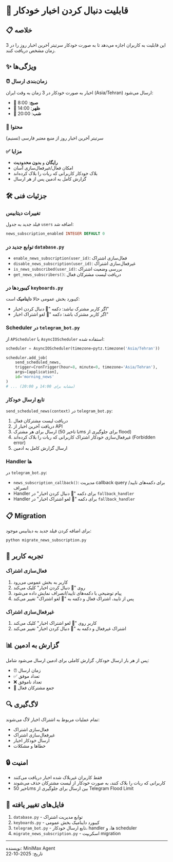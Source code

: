 # 📰 قابلیت دنبال کردن اخبار خودکار

## 📋 خلاصه
این قابلیت به کاربران اجازه می‌دهد تا به صورت خودکار سرتیتر آخرین اخبار روز را در 3 زمان مشخص دریافت کنند.

## ✨ ویژگی‌ها

### ⏰ زمان‌بندی ارسال
اخبار به صورت خودکار در 3 زمان به وقت ایران (Asia/Tehran) ارسال می‌شود:
- 🌅 **صبج**: 8:00
- 🌇 **ظهر**: 14:00 
- 🌃 **شب**: 20:00

### 📰 محتوا
سرتیتر آخرین اخبار روز از منبع معتبر فارسی (تسنیم)

### ✅ مزایا
- **رایگان** و **بدون محدودیت**
- امکان فعال/غیرفعال‌سازی آسان
- بلاک خودکار کاربرانی که ربات را بلاک کرده‌اند
- گزارش کامل به ادمین پس از هر ارسال

## 🛠️ جزئیات فنی

### تغییرات دیتابیس
فیلد جدید به جدول `users` اضافه شد:
```sql
news_subscription_enabled INTEGER DEFAULT 0
```

### توابع جدید در `database.py`
- `enable_news_subscription(user_id)`: فعال‌سازی اشتراک
- `disable_news_subscription(user_id)`: غیرفعال‌سازی اشتراک
- `is_news_subscribed(user_id)`: بررسی وضعیت اشتراک
- `get_news_subscribers()`: دریافت لیست مشترکان فعال

### کیبورد‌ها در `keyboards.py`
کیبورد بخش عمومی حالا **داینامیک** است:
- اگر کاربر مشترک نباشد: دکمه "📰 دنبال کردن اخبار"
- اگر کاربر مشترک باشد: دکمه "🔕 لغو اشتراک اخبار"

### Scheduler در `telegram_bot.py`
از `APScheduler` با `AsyncIOScheduler` استفاده شده:
```python
scheduler = AsyncIOScheduler(timezone=pytz.timezone('Asia/Tehran'))

scheduler.add_job(
    send_scheduled_news,
    trigger=CronTrigger(hour=8, minute=0, timezone='Asia/Tehran'),
    args=[application],
    id='morning_news'
)
# ... (مشابه برای 14:00 و 20:00)
```

### تابع ارسال خودکار
`send_scheduled_news(context)` در `telegram_bot.py`:
1. دریافت لیست مشترکان فعال
2. دریافت آخرین اخبار از API
3. ارسال برای هر مشترک (با تاخیر 50ms برای جلوگیری از flood)
4. غیرفعال‌سازی خودکار اشتراک کاربرانی که ربات را بلاک کرده‌اند (Forbidden error)
5. ارسال گزارش کامل به ادمین

### Handler ها
در `telegram_bot.py`:
- `news_subscription_callback()`: مدیریت callback query برای دکمه‌های تایید/انصراف
- Handler برای دکمه "📰 دنبال کردن اخبار" در `fallback_handler`
- Handler برای دکمه "🔕 لغو اشتراک اخبار" در `fallback_handler`

## 📋 Migration
برای اضافه کردن فیلد جدید به دیتابیس موجود:
```bash
python migrate_news_subscription.py
```

## 👤 تجربه کاربر

### فعال‌سازی اشتراک
1. کاربر به بخش عمومی می‌رود
2. روی "📰 دنبال کردن اخبار" کلیک می‌کند
3. پیام توضیحی با دکمه‌های تایید/انصراف نمایش داده می‌شود
4. پس از تایید، اشتراک فعال و دکمه به "🔕 لغو اشتراک" تغییر می‌کند

### غیرفعال‌سازی اشتراک
1. کاربر روی "🔕 لغو اشتراک اخبار" کلیک می‌کند
2. اشتراک غیرفعال و دکمه به "📰 دنبال کردن اخبار" تغییر می‌کند

## 📊 گزارش به ادمین
پس از هر بار ارسال خودکار، گزارش کاملی برای ادمین ارسال می‌شود شامل:
- ⏰ زمان ارسال
- ✅ تعداد موفق
- ❌ تعداد ناموفق
- 👥 جمع مشترکان فعال

## 🔍 لاگ‌گیری
تمام عملیات مربوط به اشتراک اخبار لاگ می‌شوند:
- فعال‌سازی اشتراک
- غیرفعال‌سازی اشتراک
- ارسال خودکار اخبار
- خطاها و مشکلات

## 🔒 امنیت
- فقط کاربران غیربلاک شده اخبار دریافت می‌کنند
- کاربرانی که ربات را بلاک کنند، به صورت خودکار از لیست مشترکان حذف می‌شوند
- تاخیر 50ms بین ارسال برای جلوگیری از Telegram Flood Limit

## 📝 فایل‌های تغییر یافته
1. `database.py` - توابع مدیریت اشتراک
2. `keyboards.py` - کیبورد داینامیک بخش عمومی
3. `telegram_bot.py` - تابع ارسال خودکار، handler ها، و scheduler
4. `migrate_news_subscription.py` - اسکریپت migration

---

نویسنده: MiniMax Agent  
تاریخ: 2025-10-22
